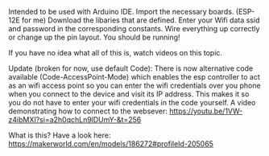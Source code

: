 Intended to be used with Arduino IDE.
Import the necessary boards. (ESP-12E for me)
Download the libaries that are defined.
Enter your Wifi data ssid and password in the corresponding constants.
Wire everything up correctly or change up the pin layout.
You should be running!

If you have no idea what all of this is, watch videos on this topic.

Update (broken for now, use default Code):
There is now alternative code available (Code-AccessPoint-Mode) which enables the esp controller to act as an wifi access point so you can enter the wifi credentials over you phone when you connect to the device and visit its IP address. This makes it so you do not have to enter your wifi credentials in the code yourself. 
A video demonstrating how to connect to the websever:
https://youtu.be/1VW-z4ibMXI?si=a2h0qchLn9lDUmY-&t=256


What is this?
Have a look here: https://makerworld.com/en/models/186272#profileId-205065
